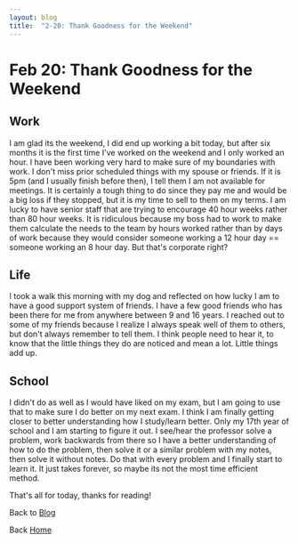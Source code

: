 ```yaml
---
layout: blog
title:  "2-20: Thank Goodness for the Weekend"
---
```


# Feb 20: Thank Goodness for the Weekend

## Work
I am glad its the weekend, I did end up working a bit today, but after six months it is the first time I've worked on the weekend and I only worked an hour. I have been working very hard to make sure of my boundaries with work. I don't miss prior scheduled things with my spouse or friends. If it is 5pm (and I usually finish before then), I tell them I am not available for meetings. It is certainly a tough thing to do since they pay me and would be a big loss if they stopped, but it is my time to sell to them on my terms. I am lucky to have senior staff that are trying to encourage 40 hour weeks rather than 80 hour weeks. It is ridiculous because my boss had to work to make them calculate the needs to the team by hours worked rather than by days of work because they would consider someone working a 12 hour day == someone working an 8 hour day. But that's corporate right?

## Life
I took a walk this morning with my dog and reflected on how lucky I am to have a good support system of friends. I have a few good friends who has been there for me from anywhere between 9 and 16 years. I reached out to some of my friends because I realize I always speak well of them to others, but don't always remember to tell them. I think people need to hear it, to know that the little things they do are noticed and mean a lot. Little things add up.

## School
I didn't do as well as I would have liked on my exam, but I am going to use that to make sure I do better on my next exam. I think I am finally getting closer to better understanding how I study/learn better. Only my 17th year of school and I am starting to figure it out. I see/hear the professor solve a problem, work backwards from there so I have a better understanding of how to do the problem, then solve it or a similar problem with my notes, then solve it without notes. Do that with every problem and I finally start to learn it. It just takes forever, so maybe its not the most time efficient method.

That's all for today, thanks for reading!

Back to [Blog](clevertrevor.me/Blog/index.html)

Back [Home](clevertrevor.me/index.html)
